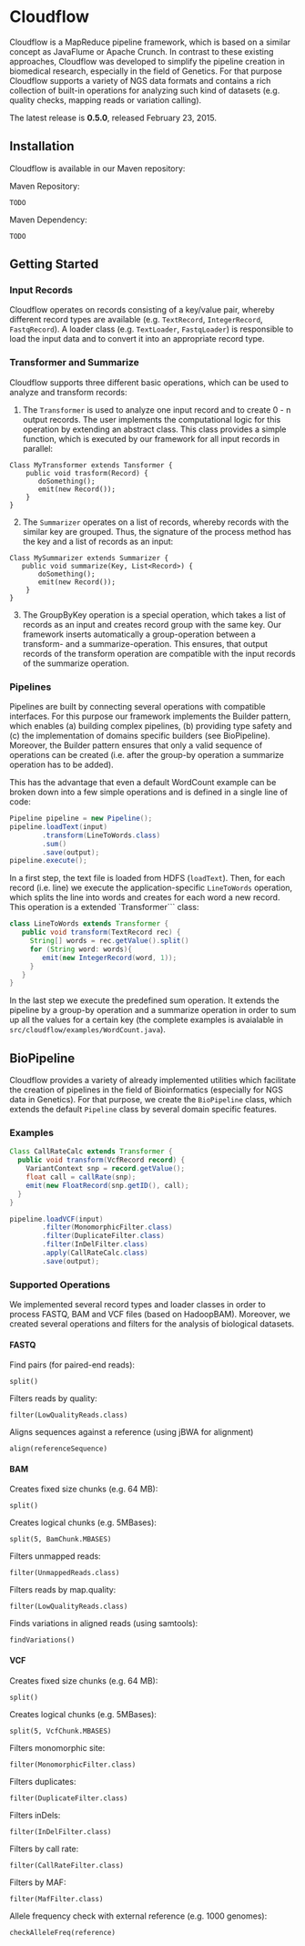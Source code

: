 # Cloudflow

Cloudflow is a MapReduce pipeline framework, which is based on a similar concept as JavaFlume or Apache Crunch. In contrast to these existing approaches, Cloudflow was developed to simplify the pipeline creation in biomedical research, especially in the field of Genetics. For that purpose Cloudflow supports a variety of NGS data formats and contains a rich collection of built-in operations for analyzing such kind of datasets (e.g. quality checks, mapping reads or variation calling).

The latest release is <b>0.5.0</b>, released February 23, 2015.



## Installation

Cloudflow is available in our Maven repository: 

Maven Repository:
```
TODO
```

Maven Dependency:
```
TODO
```
## Getting Started

### Input Records

Cloudflow operates on records consisting of a key/value pair, whereby different record types are available (e.g. `TextRecord`, `IntegerRecord`, `FastqRecord`). A loader class (e.g. `TextLoader`, `FastqLoader`) is responsible to load the input data and to convert it into an appropriate record type.

### Transformer and Summarize

Cloudflow supports three different basic operations, which can be used to analyze and transform records:

1. The `Transformer` is used to analyze one input record and to create 0 - n output records. The user implements the computational logic for this operation by extending an abstract class. This class provides a simple function, which is executed by our framework for all input records in parallel:
```
Class MyTransformer extends Tansformer {
    public void trasform(Record) {
       doSomething();
       emit(new Record());
    }
}
````

2. The `Summarizer` operates on a list of records, whereby records with the similar key are grouped. Thus, the signature of the process method has the key and a list of records as an input: 
```
Class MySummarizer extends Summarizer {
   public void summarize(Key, List<Record>) {
       doSomething();
       emit(new Record());
    }
}
```

3. The GroupByKey operation is a special operation, which takes a list of records as an input and creates record group with the same key. Our framework inserts automatically a group-operation between a transform- and a summarize-operation. This ensures, that output records of the transform operation are compatible with the input records of the summarize operation.

### Pipelines

Pipelines are built by connecting several operations with compatible interfaces. For this purpose our framework implements the Builder pattern, which enables (a) building complex pipelines, (b) providing type safety and (c) the implementation of domains specific builders (see BioPipeline). Moreover, the Builder pattern ensures that only a valid sequence of operations can be created (i.e. after the group-by operation a summarize operation has to be added). 

This has the advantage that even a default WordCount example can be broken down into a few simple operations and is defined in a single line of code:

```java
Pipeline pipeline = new Pipeline();
pipeline.loadText(input)
        .transform(LineToWords.class)
        .sum()
        .save(output);
pipeline.execute();
```

In a first step, the text file is loaded from HDFS (`loadText`). Then, for each record (i.e. line) we execute the application-specific `LineToWords` operation, which splits the line into words and creates for each word a new record. This operation is a extended `Transformer``` class:

```java
class LineToWords extends Transformer {
   public void transform(TextRecord rec) {
     String[] words = rec.getValue().split()
     for (String word: words){
        emit(new IntegerRecord(word, 1));
     }
   }
}
```

In the last step we execute the predefined sum operation. It extends the pipeline by a group-by operation and a summarize operation in order to sum up all the values for a certain key (the complete examples is avaialable in `src/cloudflow/examples/WordCount.java`).


## BioPipeline

Cloudflow provides a variety of already implemented utilities which facilitate the creation of pipelines in the field of Bioinformatics (especially for NGS data in Genetics). For that purpose, we create the `BioPipeline` class, which extends the default `Pipeline` class by several domain specific features.

### Examples

```java
Class CallRateCalc extends Transformer {
  public void transform(VcfRecord record) {
    VariantContext snp = record.getValue();
    float call = callRate(snp);
    emit(new FloatRecord(snp.getID(), call);
  }
}

pipeline.loadVCF(input)
        .filter(MonomorphicFilter.class)
        .filter(DuplicateFilter.class)
        .filter(InDelFilter.class)
        .apply(CallRateCalc.class)
        .save(output);
```


### Supported Operations

We implemented several record types and loader classes in order to process FASTQ, BAM and VCF files (based on HadoopBAM). Moreover, we created several operations and filters for the analysis of biological datasets.

#### FASTQ

Find pairs (for paired-end reads):
```
split()
```

Filters reads by quality:
```
filter(LowQualityReads.class)
```

Aligns sequences against a reference (using jBWA for alignment)
```
align(referenceSequence)
```

#### BAM

Creates fixed size chunks (e.g. 64 MB):
```
split()
```

Creates logical chunks (e.g. 5MBases):
```
split(5, BamChunk.MBASES)
```

Filters unmapped reads:
```
filter(UnmappedReads.class)
```

Filters reads by map.quality:
```
filter(LowQualityReads.class)
```

Finds variations in aligned reads (using samtools):
```
findVariations()
```

#### VCF

Creates fixed size chunks (e.g. 64 MB):
```
split()
```

Creates logical chunks (e.g. 5MBases):
```
split(5, VcfChunk.MBASES)
```

Filters monomorphic site:
```
filter(MonomorphicFilter.class)
```

Filters duplicates:
```
filter(DuplicateFilter.class)
```

Filters inDels:
```
filter(InDelFilter.class)
```

Filters by call rate:
```
filter(CallRateFilter.class)
```

Filters by MAF:
```
filter(MafFilter.class)
```

Allele frequency check with external reference (e.g. 1000 genomes):
```
checkAlleleFreq(reference)
```
